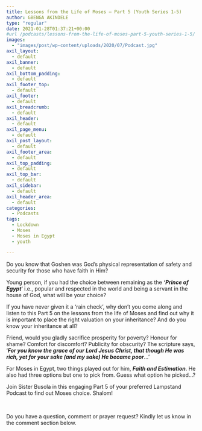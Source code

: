 ```yaml
---
title: Lessons from the Life of Moses – Part 5 (Youth Series 1-5)
author: GBENGA AKINDELE
type: "regular"
date: 2021-01-28T01:37:21+00:00
#url /podcasts/lessons-from-the-life-of-moses-part-5-youth-series-1-5/
images: 
  - "images/post/wp-content/uploads/2020/07/Podcast.jpg"
axil_layout:
  - default
axil_banner:
  - default
axil_bottom_padding:
  - default
axil_footer_top:
  - default
axil_footer:
  - default
axil_breadcrumb:
  - default
axil_header:
  - default
axil_page_menu:
  - default
axil_post_layout:
  - default
axil_footer_area:
  - default
axil_top_padding:
  - default
axil_top_bar:
  - default
axil_sidebar:
  - default
axil_header_area:
  - default
categories:
  - Podcasts
tags:
  - Lockdown
  - Moses
  - Moses in Egypt
  - youth

---
```

Do you know that Goshen was God&#8217;s physical representation of safety and security for those who have faith in Him?

Young person, if you had the choice between remaining as the **_&#8216;Prince of Egypt_**&#8216; i.e., popular and respected in the world and being a servant in the house of God, what will be your choice?

If you have never given it a ‘rain check’, why don’t you come along and listen to this Part 5 on the lessons from the life of Moses and find out why it is important to place the right valuation on your inheritance? And do you know your inheritance at all?

Friend, would you gladly sacrifice prosperity for poverty? Honour for shame? Comfort for discomfort? Publicity for obscurity? The scripture says, ‘**_For you know the grace of our Lord Jesus Christ, that though He was rich, yet for your sake (and my sake) He became poor_**…’

For Moses in Egypt, two things played out for him, **_Faith and Estimation_**. He also had three options but one to pick from. Guess what option he picked…?

Join Sister Busola in this engaging Part 5 of your preferred Lampstand Podcast to find out Moses choice. Shalom!

&nbsp;

Do you have a question, comment or prayer request? Kindly let us know in the comment section below.

